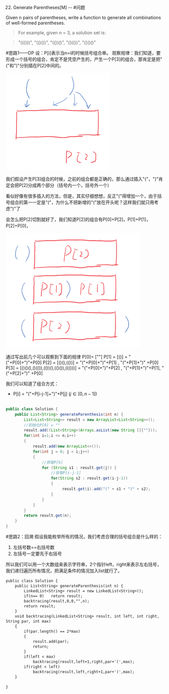 22. Generate Parentheses[M]
--
#问题

Given n pairs of parentheses, write a function to generate all combinations of well-formed parentheses.

>For example, given n = 3, a solution set is:

>"((()))", "(()())", "(())()", "()(())", "()()()"

#思路1——DP
设：P[i]表示当n=i的时候括号组合串。
观察规律：我们知道，要形成一个括号的组合，肯定不是凭空产生的，产生一个P[3]的组合，那肯定是把"("和")"分别插在P[2]中间的。

![Alt text](./1462892959966.png)


我们假设产生P[3]组合的时候，之前的组合都是正确的，那么通过插入"("，")"肯定会把P[2]分成两个部分（括号内一个，括号外一个）

看似好像有很多插入的方法，但是，其实仔细想想，反正"("得增加一个，由于括号组合的第一一定是"("，为什么不把新增的"("放在开头呢？这样我们就只用考虑")"了

会怎么把P[2]切割就好了，我们知道P[2]的组合有P[0]+P[2]，P[1]+P[1]，P[2]+P[0]，

![Alt text](./1462893036822.png)


通过写出前几个可以观察到下面的规律
P[0]= [""]
P[1] = [()] = "("+P[0]+")"+P[0]
P[2] = [()(),(())] = "("+P[0]+")"+P[1] ,  "("+P[1]+")" +P[0]
P[3] = [()()(),()(()),(())(),(()()),((()))] = "("+P[0]+")"+P[2] ,  "("+P[1]+")"+P[1],  "("+P[2]+")" +P[0]

我们可以知道了组合方式：
- P[i] = "("+P[i-j-1]+")"+P[j]   ($j \in [0,n-1]$)



```java

public class Solution {
    public List<String> generateParenthesis(int n) {
        List<List<String>> result = new ArrayList<List<String>>();
        //初始化P[0] = ""
        result.add((List<String>)Arrays.asList(new String []{""}));       
        for(int i=1;i <= n;i++)
        {
            result.add(new ArrayList<>());
            for(int j = 0; j < i;j++)
            {
                //获取P[k]
                for (String s1 : result.get(j)) {
                    //获取P[i-j-1]
                    for(String s2 : result.get(i-j-1))
                    {
                         result.get(i).add("(" + s1 + ")" + s2);
                    }
                }
            }
        }
        return result.get(n);
    }
}
```


#思路2：回溯
假设我能枚举所有的情况，我们考虑合理的括号组合是什么样的：
1. 左括号数==右括号数
2. 左括号一定要先于右括号

所以我们可以用一个大数组来表示字符串，2个指针left，right来表示左右括号，我们递归遍历所有情况，把满足条件的情况加入list就行了。


```
public class Solution {
    public List<String> generateParenthesis(int n) {
        LinkedList<String> result = new LinkedList<String>();
        if(n== 0)   return result;
        backtracing(result,0,0,"",n);
        return result;
    }
    void backtracing(LinkedList<String> result, int left, int right, String par, int max)
    {
        if(par.length() == 2*max)
        {
            result.add(par);
            return;
        }
        if(left < max)
            backtracing(result,left+1,right,par+'(',max);
        if(right < left)
            backtracing(result,left,right+1,par+')',max);    
    }

}
```

